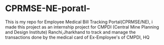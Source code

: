# CPRMSE-NE-poratl-
 This is my repo for Employee Medical Bill Tracking Portal(CPRMSE/NE), i made this project as an internship project for CMPDI (Central Mine Planning and Design Institute) Ranchi,Jharkhand to track and manage the transactions done by the medical card of Ex-Employee's of CMPDI, HQ 

